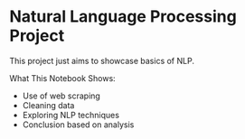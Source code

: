 # Natural Language Processing Project

This project just aims to showcase basics of NLP.

What This Notebook Shows:

- Use of web scraping
- Cleaning data
- Exploring NLP techniques
- Conclusion based on analysis
